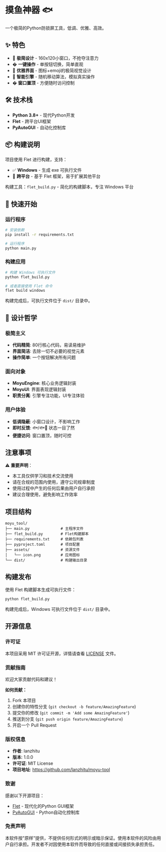 # 摸鱼神器 🐟

一个极简的Python防锁屏工具，低调、优雅、高效。

## ✨ 特色

- 🎯 **极简设计** - 160x120小窗口，不抢夺注意力
- � **一键操作** - 单按钮切换，简单直观
- 🎨 **优雅界面** - 图标+emoji的极简视觉设计
- 🔧 **智能引擎** - 随机移动算法，模拟真实操作
- � **窗口置顶** - 方便随时访问控制

## 🛠️ 技术栈

- **Python 3.8+** - 现代Python开发
- **Flet** - 跨平台UI框架  
- **PyAutoGUI** - 自动化控制库

## 📦 构建说明

项目使用 Flet 进行构建，支持：
- ✅ **Windows** - 生成 exe 可执行文件
- 🔧 **跨平台** - 基于 Flet 框架，易于扩展其他平台

构建工具：`flet_build.py` - 简化的构建脚本，专注 Windows 平台

## 🚀 快速开始

### 运行程序
```bash
# 安装依赖
pip install -r requirements.txt

# 运行程序
python main.py
```

### 构建应用
```bash
# 构建 Windows 可执行文件
python flet_build.py

# 或者直接使用 Flet 命令
flet build windows
```

构建完成后，可执行文件位于 `dist/` 目录中。

## 📐 设计哲学

### 极简主义
- **代码精简**: 80行核心代码，易读易维护
- **界面简洁**: 去除一切不必要的视觉元素
- **操作简单**: 一个按钮解决所有问题

### 面向对象
- **MoyuEngine**: 核心业务逻辑封装
- **MoyuUI**: 界面表现逻辑封装
- **职责分离**: 引擎专注功能，UI专注体验

### 用户体验
- **低调隐蔽**: 小窗口设计，不影响工作
- **即时反馈**: 🐟/🐟💨 状态一目了然
- **便捷访问**: 窗口置顶，随时可控

## 注意事项

⚠️ **重要声明**：
- 本工具仅供学习和技术交流使用
- 请在合规的范围内使用，遵守公司规章制度
- 使用过程中产生的任何后果由用户自行承担
- 建议合理使用，避免影响工作效率

## 项目结构

```
moyu_tool/
├── main.py              # 主程序文件
├── flet_build.py        # Flet构建脚本
├── requirements.txt     # 依赖包列表
├── pyproject.toml       # 项目配置
├── assets/              # 资源文件
│   └── icon.png         # 应用图标
└── dist/                # 构建输出目录
```

## 构建发布

使用 Flet 构建脚本生成可执行文件：
```bash
python flet_build.py
```

构建完成后，Windows 可执行文件位于 `dist/` 目录中。

## 开源信息

### 许可证
本项目采用 MIT 许可证开源，详情请查看 [LICENSE](LICENSE) 文件。

### 贡献指南
欢迎大家贡献代码和建议！

**如何贡献：**
1. Fork 本项目
2. 创建你的特性分支 (`git checkout -b feature/AmazingFeature`)
3. 提交你的修改 (`git commit -m 'Add some AmazingFeature'`)
4. 推送到分支 (`git push origin feature/AmazingFeature`)
5. 开启一个 Pull Request

### 版权信息
- **作者**: lanzhitu
- **版本**: 1.0.0
- **许可证**: MIT License
- **项目地址**: https://github.com/lanzhitu/moyu-tool

### 致谢
感谢以下开源项目：
- [Flet](https://flet.dev/) - 现代化的Python GUI框架
- [PyAutoGUI](https://pyautogui.readthedocs.io/) - Python自动化控制库

### 免责声明
本软件按"原样"提供，不提供任何形式的明示或暗示保证。使用本软件的风险由用户自行承担。开发者不对因使用本软件而导致的任何直接或间接损失承担责任。
